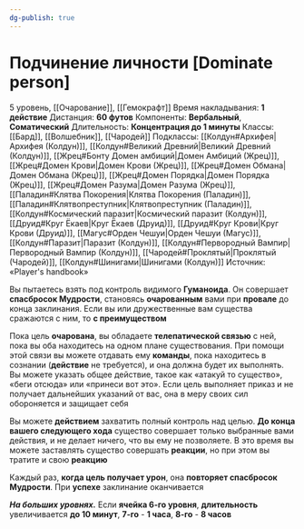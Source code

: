 ```yaml
---
dg-publish: true
---
```

# Подчинение личности [Dominate person]
5 уровень, [[Очарование]], [[Гемокрафт]]
Время накладывания: **1 действие**
Дистанция: **60 футов**
Компоненты: **Вербальный**, **Соматический**
Длительность: **Концентрация до 1 минуты**
Классы: [[Бард]], [[Волшебник]], [[Чародей]]
Подклассы: [[Колдун#Архифея|Архифея (Колдун)]], [[Колдун#Великий Древний|Великий Древний (Колдун)]], [[Жрец#Бонту Домен амбиций|Домен Амбиций (Жрец)]], [[Жрец#Домен Крови|Домен Крови (Жрец)]], [[Жрец#Домен Обмана|Домен Обмана (Жрец)]], [[Жрец#Домен Порядка|Домен Порядка (Жрец)]], [[Жрец#Домен Разума|Домен Разума (Жрец)]], [[Паладин#Клятва Покорения|Клятва Покорения (Паладин)]], [[Паладин#Клятвопреступник|Клятвопреступник (Паладин)]], [[Колдун#Космический паразит|Космический паразит (Колдун)]], [[Друид#Круг Ёкаев|Круг Ёкаев (Друид)]], [[Друид#Круг Крови|Круг Крови (Друид)]], [[Магус#Орден Чешуи|Орден Чешуи (Магус)]], [[Колдун#Паразит|Паразит (Колдун)]], [[Колдун#Первородный Вампир|Первородный Вампир (Колдун)]], [[Чародей#Проклятый|Проклятый (Чародей)]], [[Колдун#Шинигами|Шинигами (Колдун)]]
Источник: «Player's handbook»

Вы пытаетесь взять под контроль видимого **Гуманоида**. Он совершает **спасбросок Мудрости**, становясь **очарованным** вами при **провале** до конца заклинания. Если вы или дружественные вам существа сражаются с ним, то **с преимуществом**

Пока цель **очарована**, вы обладаете **телепатической связью** с ней, пока вы оба находитесь на одном плане существования. При помощи этой связи вы можете отдавать ему **команды**, пока находитесь в сознании (**действие** не требуется), и она должна будет их выполнять. Вы можете указать общее действие, такое как «атакуй то существо», «беги отсюда» или «принеси вот это». Если цель выполняет приказ и не получает дальнейших указаний от вас, она в меру своих сил обороняется и защищает себя

Вы можете **действием** захватить полный контроль над целью. **До конца вашего следующего хода** существо совершает только выбранные вами действия, и не делает ничего, что вы ему не позволяете. В это время вы можете заставлять существо совершать **реакции**, но при этом вы тратите и свою **реакцию**

Каждый раз, **когда цель получает урон**, она **повторяет спасбросок Мудрости**. При **успехе** заклинание оканчивается

**_На больших уровнях._** Если **ячейка 6-го уровня**, **длительность** увеличивается **до 10 минут**, **7-го** - **1 часа**, **8-го** - **8 часов**